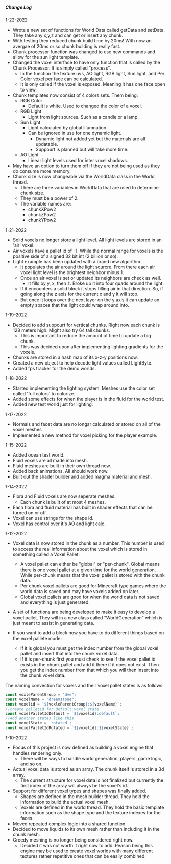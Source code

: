 ##### Change Log
1-22-2022
- Wrote a new set of functions for World Data called getData and setData. They take any x,y,z and can get or insert any chunk.
- With testing they reduced chunk build time by 20ms! With now an avergae of 20ms or so chunk building is really fast. 
- Chunk processor function was changed to use new commands and allow for the sun light template. 
- Changed the voxel interface to have only function that is called by the Chunk Processor. It is simply called "process".
  - In the function the texture uvs, AO light, RGB light, Sun light, and Per Color voxel per face can be calculated. 
  - It is only called if the voxel is exposed. Meaning it has one face open to view. 
- Chunk templates now consist of 4 colors sets. Them being:
  - RGB Color
    - Default is white. Used to changed the color of a voxel. 
  - RGB Light
    - Light from light sources. Such as a candle or a lamp.
  - Sun Light
    - Light calculated by global illumnation. 
    - Can be ignored in use for one dynamic light. 
      - Dynamic light not added yet but the materials are all updatable. 
      - Suppourt is planned but will take more time. 
  - AO Light
    - Linear light levels used for inter voxel shadows. 
 - May have an option to turn them off if they are not being used as they do consume more memory. 
 - Chunk size is now changeable via the WorldData class in the World thread. 
    - There are three variables in WorldData that are used to determine chunk size. 
    - They must be a power of 2. 
    - The variable names are: 
      - chunkXPow2 
      - chunkZPow2 
      - chunkYPow2 

1-21-2022
- Solid voxels no longer store a light level. All light levels are stored in an 'air' voxel.
- Air voxels have a pallet id of -1. While the normal range for voxels is the positive side of a signed 32 bit int (2 billion or so).
- Light example has been updated with a brand new algorithm.
  - It populates the air around the light sourcre. From there each air voxel light level is the brightest neighbor minus 1.
  - Once an air voxel is set or updated its neighbors are check as well. 
    - It fills by y, x, then z. Broke up it into four quads around the light. 
  - If it encounters a solid block it stops filling air in that direction. So, if going along the z axis for the current x and y it will stop. 
  - But once it loops over the next layer on the y axis it can update an empty spaces that the light could wrap around into. 



1-19-2022
- Decided to add suppourt for vertical chunks. Right now each chunk is 128 meters high. Might also try 64 tall chunks.
  - This is important to reduce the amount of time to update a big chunk. 
  - This was decided upon after implementing lighting gradients for the voxels. 
- Chunks are stored in a hash map of its x-z-y positions now.
- Created a new object to help decode light values called LightByte. 
- Added fps tracker for the demo worlds.

1-18-2022
- Started implementing the lighting system. Meshes use the color set called 'full colors' to colorize. 
- Added some effects for when the player is in the fluid for the world test. 
- Added new test world just for lighting.

1-17-2022
- Normals and facet data are no longar calculated or stored on all of the voxel meshes
- Implemented a new method for voxel picking for the player example. 

1-15-2022
- Added ocean test world.
- Fluid voxels are all made into mesh.
- Fluid meshes are built in their own thread now. 
- Added back animations. All should work now. 
- Built out the shader builder and added magma material and mesh.

1-14-2022
- Flora and Fluid voxels are now seperate meshes. 
  - Each chunk is built of at most 4 meshes.
- Each flora and fluid material has built in shader effects that can be turned on or off. 
- Voxel can use strings for the shape id. 
- Voxel has control over it's AO and light calc.


1-12-2022

- Voxel data is now stored in the chunk as a number. This number is used to access the real information about the voxel which is stored in something called a Voxel Pallet.  

  - A voxel pallet can either be "global" or "per-chunk". Global means there is one voxel pallet at a given time for the world generation. While per-chunk means that the voxel pallet is stored with the chunk data. 
  - Per chunk voxel pallets are good for Minecraft type games where the world data is saved and may have voxels added on later.
  - Global voxel pallets are good for when the world data is not saved and everything is just generated. 

- A set of functions are being developed to make it easy to develop a voxel pallet. They will in a new class called "WorldGeneration" which is just meant to assist in generating data. 

- If you want to add a block now you have to do different things based on the voxel pallete mode:

  - If it is global you must get the index number from the global voxel pallet and insert that into the chunk voxel data. 
  - If it is per-chunk first you must check to see if the voxel pallet id exists in the chunk pallet and add it there if it does not exist. Then you get the index number from that which you will then insert into the chunk voxel data. 

The naming convection for voxels and their voxel pallet states is as follows:

```ts
const voxleParentGroup = "dve";
const voxelName = "dreamstone";
const voxelid = `${voxleParentGroup}:${voxelName}`;
//create palletid for default voxel state
const voxelPalletIdDefault = `${voxelid}:default`;
//Add another states like this
const voxelState = `rotated`;
const voxelPalletIdRotated = `${voxelid}:${voxelState}`;
```

 

1-10-2022 

- Focus of this project is now defined as building a voxel engine that handles rendering only.
  - There will be ways to handle world generation, players, game logic, and so on.
- Actual voxel data is stored as an array. The chunk itself is stored in a 3d array. 
  - The current structure for voxel data is not finalized but currently the first index of the array will always be the voxel's id.  
- Support for different voxel types and shapes was finally added.
  - Shapes are defined in the mesh builder thread. They hold the information to build the actual voxel mesh. 
  - Voxels are defined in the world thread. They hold the basic template information such as the shape type and the texture indexes for the faces.
- Moved repeated complex logic into a shared function. 
- Decided to move liquids to its own mesh rather than including it in the chunk mesh.
- Greedy meshing is no longer being considered right now. 
  - Decided it was not worth it right now to add. Reason being this engine may be used to create voxel worlds with many different textures rather repetitive ones that can be easily combined.